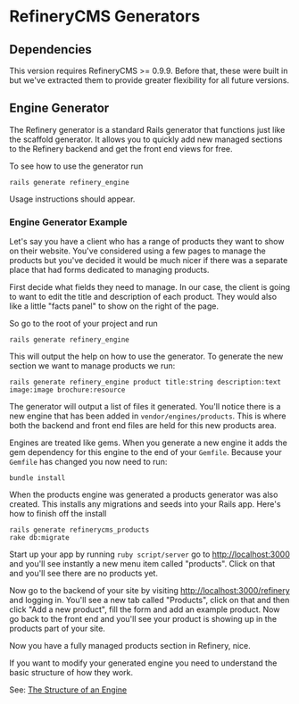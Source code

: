 # RefineryCMS Generators

## Dependencies

This version requires RefineryCMS >= 0.9.9. Before that, these were built in but we've extracted them to provide greater flexibility for all future versions.

## Engine Generator

The Refinery generator is a standard Rails generator that functions just like the scaffold generator. It allows you to quickly add new managed sections to the Refinery backend and get the front end views for free.

To see how to use the generator run

    rails generate refinery_engine

Usage instructions should appear.

### Engine Generator Example

Let's say you have a client who has a range of products they want to show on their website. You've considered using a few pages to manage the products but you've decided it would be much nicer if there was a separate place that had forms dedicated to managing products.

First decide what fields they need to manage. In our case, the client is going to want to edit the title and description of each product. They would also like a little "facts panel" to show on the right of the page.

So go to the root of your project and run

    rails generate refinery_engine

This will output the help on how to use the generator. To generate the new section we want to manage products we run:

    rails generate refinery_engine product title:string description:text image:image brochure:resource

The generator will output a list of files it generated. You'll notice there is a new engine that has been added in ``vendor/engines/products``. This is where both the backend and front end files are held for this new products area.

Engines are treated like gems. When you generate a new engine it adds the gem dependency for this engine to the end of your ``Gemfile``. Because your ``Gemfile`` has changed you now need to run:

    bundle install

When the products engine was generated a products generator was also created. This installs any migrations and seeds into your Rails app. Here's how to finish off the install

    rails generate refinerycms_products
    rake db:migrate

Start up your app by running ``ruby script/server`` go to [http://localhost:3000](http://localhost:3000) and you'll see instantly a new menu item called "products". Click on that and you'll see there are no products yet.

Now go to the backend of your site by visiting [http://localhost:3000/refinery](http://localhost:3000/refinery) and logging in. You'll see a new tab called "Products", click on that and then click "Add a new product", fill the form and add an example product. Now go back to the front end and you'll see your product is showing up in the products part of your site.

Now you have a fully managed products section in Refinery, nice.

If you want to modify your generated engine you need to understand the basic structure of how they work.

See: [The Structure of an Engine](http://github.com/resolve/refinerycms/blob/master/vendor/refinerycms/core/engines.md)
